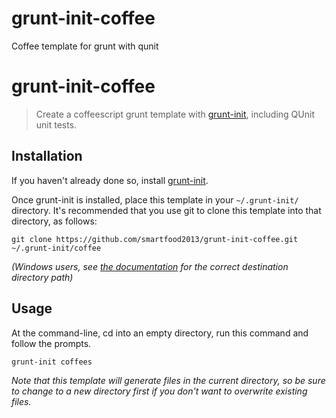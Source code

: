 # grunt-init-coffee
Coffee template for grunt with qunit
# grunt-init-coffee

> Create a coffeescript grunt template with [grunt-init][], including QUnit unit tests.

[grunt-init]: http://gruntjs.com/project-scaffolding

## Installation
If you haven't already done so, install [grunt-init][].

Once grunt-init is installed, place this template in your `~/.grunt-init/` directory. It's recommended that you use git to clone this template into that directory, as follows:

```
git clone https://github.com/smartfood2013/grunt-init-coffee.git ~/.grunt-init/coffee

```

_(Windows users, see [the documentation][grunt-init] for the correct destination directory path)_

## Usage

At the command-line, cd into an empty directory, run this command and follow the prompts.

```
grunt-init coffees
```

_Note that this template will generate files in the current directory, so be sure to change to a new directory first if you don't want to overwrite existing files._
